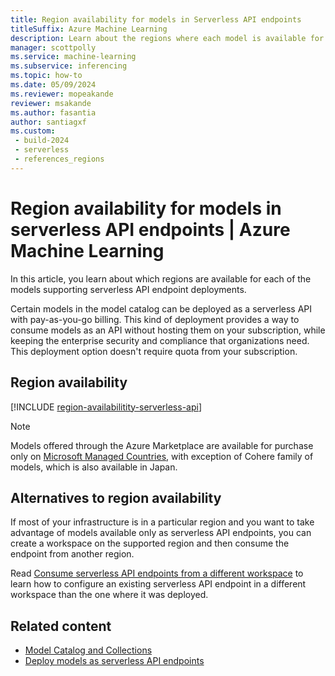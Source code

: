 ```yaml
---
title: Region availability for models in Serverless API endpoints
titleSuffix: Azure Machine Learning
description: Learn about the regions where each model is available for deployment in serverless API endpoints.
manager: scottpolly
ms.service: machine-learning
ms.subservice: inferencing
ms.topic: how-to
ms.date: 05/09/2024
ms.reviewer: mopeakande
reviewer: msakande
ms.author: fasantia
author: santiagxf
ms.custom: 
 - build-2024
 - serverless
 - references_regions
---
```


# Region availability for models in serverless API endpoints | Azure Machine Learning

In this article, you learn about which regions are available for each of the models supporting serverless API endpoint deployments.

Certain models in the model catalog can be deployed as a serverless API with pay-as-you-go billing. This kind of deployment provides a way to consume models as an API without hosting them on your subscription, while keeping the enterprise security and compliance that organizations need. This deployment option doesn't require quota from your subscription.

## Region availability

[!INCLUDE [region-availabilitity-serverless-api](../ai-studio/includes/region-availabilitity-serverless-api.md)]

> [!NOTE]
> Models offered through the Azure Marketplace are available for purchase only on [Microsoft Managed Countries](/partner-center/marketplace/tax-details-marketplace#microsoft-managed-countriesregions), with exception of Cohere family of models, which is also available in Japan.

## Alternatives to region availability

If most of your infrastructure is in a particular region and you want to take advantage of models available only as serverless API endpoints, you can create a workspace on the supported region and then consume the endpoint from another region. 

Read [Consume serverless API endpoints from a different workspace](how-to-connect-models-serverless.md) to learn how to configure an existing serverless API endpoint in a different workspace than the one where it was deployed.

## Related content

- [Model Catalog and Collections](concept-model-catalog.md)
- [Deploy models as serverless API endpoints](how-to-deploy-models-serverless.md)


